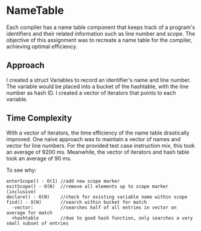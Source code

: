 # NameTable
Each compiler has a name table component that keeps track of a program's identifiers and their related information such as line number and scope. The objective of this assignment was to recreate a name table for the compiler, achieving optimal efficiency.

<h2>Approach</h2>
I created a struct Variables to record an identifier's name and line number. The variable would be placed into a bucket of the hashtable, with the line number as hash ID. I created a vector of iterators that points to each variable.

<h2>Time Complexity</h2>
With a vector of iterators, the time efficiency of the name table drastically improved. One naive approach was to maintain a vector of names and vector for line numbers. For the provided test case instruction mix, this took an average of 9200 ms. Meanwhile, the vector of iterators and hash table took an average of 90 ms. 

To see why:
```
enterScope() - O(1) //add new scope marker
exitScope() - O(N)  //remove all elements up to scope marker (inclusive)
declare() - O(N)    //check for existing variable name within scope
find() - O(N)       //search within bucket for match
  -vector:          //searches half of all entries in vector on average for match
  +hashtable        //due to good hash function, only searches a very small subset of entries
  ```
